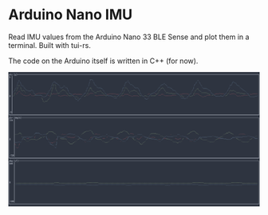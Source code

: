# Arduino Nano IMU

Read IMU values from the Arduino Nano 33 BLE Sense and plot them in a terminal. Built with tui-rs.

The code on the Arduino itself is written in C++ (for now).


![Three plots of data streamed from an IMU, stacked vertically. The top one plots acceleration measured in g-force. The middle one plots angular velocity measured in degrees per second. The bottom one plots the magnetic field measured in micro Tesla (although the correct unit is Gauss). In each plot, each axis is colored differently.](tuirs-imu.png)